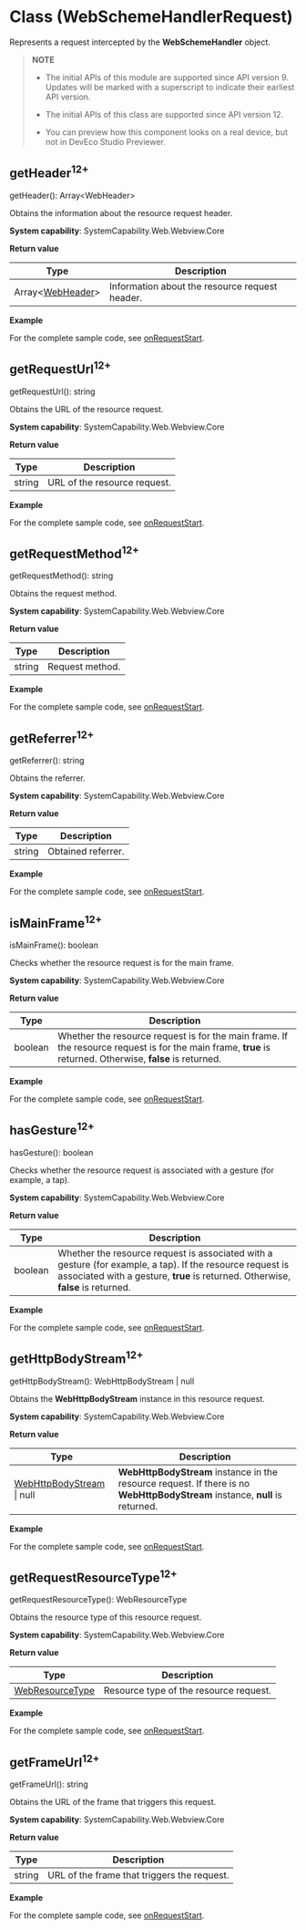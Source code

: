 # Class (WebSchemeHandlerRequest)
<!--Kit: ArkWeb-->
<!--Subsystem: Web-->
<!--Owner: @aohui-->
<!--Designer: @yaomingliu-->
<!--Tester: @ghiker-->
<!--Adviser: @HelloCrease-->

Represents a request intercepted by the **WebSchemeHandler** object.

> **NOTE**
>
> - The initial APIs of this module are supported since API version 9. Updates will be marked with a superscript to indicate their earliest API version.
>
> - The initial APIs of this class are supported since API version 12.
>
> - You can preview how this component looks on a real device, but not in DevEco Studio Previewer.

## getHeader<sup>12+</sup>

getHeader(): Array\<WebHeader\>

Obtains the information about the resource request header.

**System capability**: SystemCapability.Web.Webview.Core

**Return value**

| Type                        | Description        |
| -------------------------- | ---------- |
| Array\<[WebHeader](./arkts-apis-webview-i.md#webheader)\> | Information about the resource request header.|

**Example**

For the complete sample code, see [onRequestStart](./arkts-apis-webview-WebSchemeHandler.md#onrequeststart12).

## getRequestUrl<sup>12+</sup>

getRequestUrl(): string

Obtains the URL of the resource request.

**System capability**: SystemCapability.Web.Webview.Core

**Return value**

| Type    | Description           |
| ------ | ------------- |
| string | URL of the resource request.|

**Example**

For the complete sample code, see [onRequestStart](./arkts-apis-webview-WebSchemeHandler.md#onrequeststart12).

## getRequestMethod<sup>12+</sup>

getRequestMethod(): string

Obtains the request method.

**System capability**: SystemCapability.Web.Webview.Core

**Return value**

| Type    | Description           |
| ------ | ------------- |
| string | Request method.|

**Example**

For the complete sample code, see [onRequestStart](./arkts-apis-webview-WebSchemeHandler.md#onrequeststart12).

## getReferrer<sup>12+</sup>

getReferrer(): string

Obtains the referrer.

**System capability**: SystemCapability.Web.Webview.Core

**Return value**

| Type    | Description           |
| ------ | ------------- |
| string | Obtained referrer.|

**Example**

For the complete sample code, see [onRequestStart](./arkts-apis-webview-WebSchemeHandler.md#onrequeststart12).

## isMainFrame<sup>12+</sup>

isMainFrame(): boolean

Checks whether the resource request is for the main frame.

**System capability**: SystemCapability.Web.Webview.Core

**Return value**

| Type    | Description           |
| ------ | ------------- |
| boolean | Whether the resource request is for the main frame. If the resource request is for the main frame, **true** is returned. Otherwise, **false** is returned.|

**Example**

For the complete sample code, see [onRequestStart](./arkts-apis-webview-WebSchemeHandler.md#onrequeststart12).

## hasGesture<sup>12+</sup>

hasGesture(): boolean

Checks whether the resource request is associated with a gesture (for example, a tap).

**System capability**: SystemCapability.Web.Webview.Core

**Return value**

| Type    | Description           |
| ------ | ------------- |
| boolean | Whether the resource request is associated with a gesture (for example, a tap). If the resource request is associated with a gesture, **true** is returned. Otherwise, **false** is returned.|

**Example**

For the complete sample code, see [onRequestStart](./arkts-apis-webview-WebSchemeHandler.md#onrequeststart12).

## getHttpBodyStream<sup>12+</sup>

getHttpBodyStream(): WebHttpBodyStream | null

Obtains the **WebHttpBodyStream** instance in this resource request.

**System capability**: SystemCapability.Web.Webview.Core

**Return value**

| Type    | Description           |
| ------ | ------------- |
| [WebHttpBodyStream](./arkts-apis-webview-WebSchemeHandler.md) \| null | **WebHttpBodyStream** instance in the resource request. If there is no **WebHttpBodyStream** instance, **null** is returned.|

**Example**

For the complete sample code, see [onRequestStart](./arkts-apis-webview-WebSchemeHandler.md#onrequeststart12).

## getRequestResourceType<sup>12+</sup>

getRequestResourceType(): WebResourceType

Obtains the resource type of this resource request.

**System capability**: SystemCapability.Web.Webview.Core

**Return value**

| Type    | Description           |
| ------ | ------------- |
| [WebResourceType](./arkts-apis-webview-e.md#webresourcetype12) | Resource type of the resource request.|

**Example**

For the complete sample code, see [onRequestStart](./arkts-apis-webview-WebSchemeHandler.md#onrequeststart12).

## getFrameUrl<sup>12+</sup>

getFrameUrl(): string

Obtains the URL of the frame that triggers this request.

**System capability**: SystemCapability.Web.Webview.Core

**Return value**

| Type    | Description           |
| ------ | ------------- |
| string | URL of the frame that triggers the request.|

**Example**

For the complete sample code, see [onRequestStart](./arkts-apis-webview-WebSchemeHandler.md#onrequeststart12).
